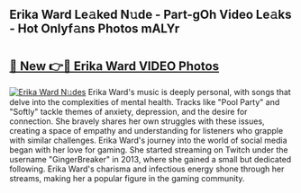 ## Erika Ward Le𝚊ked N𝚞de - Part-gOh Video Le𝚊ks - Hot Onlyf𝚊ns Photos mALYr

# <h2><a href="http://ab23324.deff.icu/?id=Erika+Ward">🔗 New 👉🔴 Erika Ward VIDEO Photos</a></h2>

[![Erika Ward N𝚞des](https://i.imgur.com/rIISA9y.gif)](http://ab23324.deff.icu/?id=Erika+Ward)
Erika Ward's music is deeply personal, with songs that delve into the complexities of mental health. Tracks like "Pool Party" and "Softly" tackle themes of anxiety, depression, and the desire for connection. She bravely shares her own struggles with these issues, creating a space of empathy and understanding for listeners who grapple with similar challenges. Erika Ward's journey into the world of social media began with her love for gaming. She started streaming on Twitch under the username "GingerBreaker" in 2013, where she gained a small but dedicated following. Erika Ward's charisma and infectious energy shone through her streams, making her a popular figure in the gaming community.
